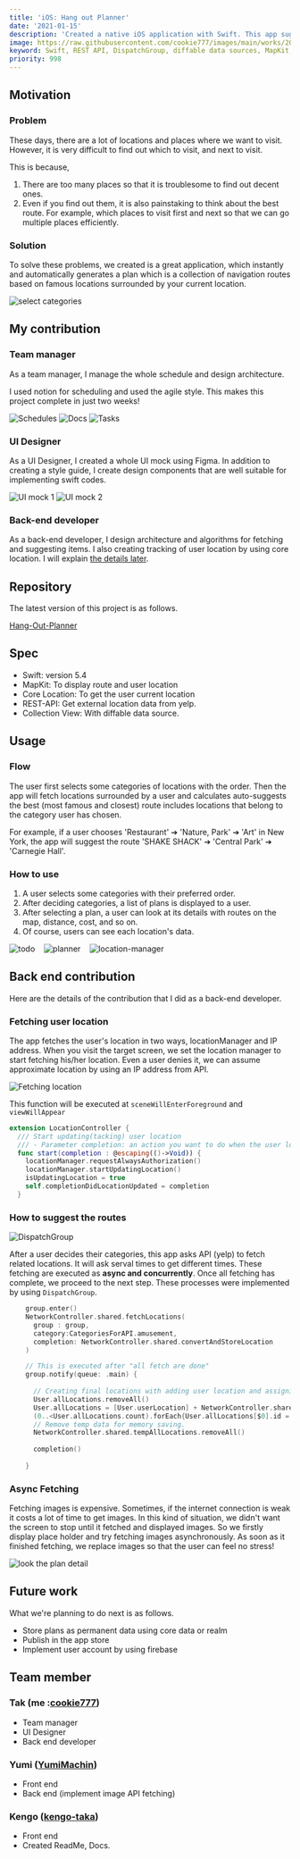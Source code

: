 ```yaml
---
title: 'iOS: Hang out Planner'
date: '2021-01-15'
description: 'Created a native iOS application with Swift. This app suggests optimized root which includes locations that the user prefers. This app uses modern collection views with diffable data source, async API-fetch with dispatch group.'
image: https://raw.githubusercontent.com/cookie777/images/main/works/2021-01-Hang-Out-Planner/thumbnail.webp
keyword: Swift, REST API, DispatchGroup, diffable data sources, MapKit, CoreLocation
priority: 998
---
```


## Motivation

### Problem

These days, there are a lot of locations and places where we want to visit. However, it is very difficult to find out which to visit, and next to visit.

This is because,

1. There are too many places so that it is troublesome to find out decent ones.
2. Even if you find out them, it is also painstaking to think about the best route. For example, which places to visit first and next so that we can go multiple places efficiently.

### Solution

To solve these problems, we created is a great application, which instantly and automatically generates a plan which is a collection of navigation routes based on famous locations surrounded by your current location.

<img class="mobile-screen-capture" src="https://raw.githubusercontent.com/cookie777/images/main/works/2021-01-Hang-Out-Planner/animation-summary.webp" alt="select categories"/>


## My contribution

### Team manager

As a team manager, I manage the whole schedule and design architecture. 

I used notion for scheduling and used the agile style. This makes this project complete in just two weeks!

![Schedules](https://raw.githubusercontent.com/cookie777/images/main/works/2021-01-Hang-Out-Planner/manager-schedule.webp)
![Docs](https://raw.githubusercontent.com/cookie777/images/main/works/2021-01-Hang-Out-Planner/manager-docs.webp)
![Tasks](https://raw.githubusercontent.com/cookie777/images/main/works/2021-01-Hang-Out-Planner/manager-requirements.webp)


### UI Designer

As a UI Designer, I created a whole UI mock using Figma. In addition to creating a style guide, I create design components that are well suitable for implementing swift codes.

![UI mock 1](https://github.com/cookie777/images/blob/main/works/2021-01-Hang-Out-Planner/ui-mock1.webp?raw=true)
![UI mock 2](https://raw.githubusercontent.com/cookie777/images/main/works/2021-01-Hang-Out-Planner/ui-mock2.webp)

### Back-end developer

As a back-end developer, I design architecture and algorithms for fetching and suggesting items. I also creating tracking of user location by using core location. I will explain [the details later](#back-end-contribution).

## Repository

The latest version of this project is as follows.

[Hang-Out-Planner](https://github.com/cookie777/Hang-Out-Planner/tree/global-v2.0)

## Spec

- Swift: version 5.4
- MapKit: To display route and user location
- Core Location: To get the user current location
- REST-API: Get external location data from yelp.
- Collection View: With diffable data source.

## Usage

### Flow

The user first selects some categories of locations with the order. Then the app will fetch locations surrounded by a user and calculates auto-suggests the best (most famous and closest) route includes locations that belong to the category user has chosen. 

For example, if a user chooses 'Restaurant' ➔ 'Nature, Park' ➔ 'Art' in New York, the app will suggest the route 'SHAKE SHACK' ➔ 'Central Park' ➔ 'Carnegie Hall'.

### How to use

1. A user selects some categories with their preferred order. 
2. After deciding categories, a list of plans is displayed to a user.
3. After selecting a plan, a user can look at its details with routes on the map, distance, cost, and so on.
4. Of course, users can see each location's data.

<div style="
  display: inline-flex;
  gap: 16px;
">
  <img class="mobile-screen-capture" src="https://raw.githubusercontent.com/cookie777/images/main/works/2021-01-Hang-Out-Planner/animation-todo.webp" alt="todo" />

  <img class="mobile-screen-capture" src="https://raw.githubusercontent.com/cookie777/images/main/works/2021-01-Hang-Out-Planner/animation-planner.webp" alt="planner" />

  <img class="mobile-screen-capture"  src="https://raw.githubusercontent.com/cookie777/images/main/works/2021-01-Hang-Out-Planner/animation-location-manager.webp"  alt="location-manager" />
</div>


## Back end contribution

Here are the details of the contribution that I did as a back-end developer.

### Fetching user location

The app fetches the user's location in two ways, locationManager and IP address.
When you visit the target screen, we set the location manager to start fetching his/her location. Even a user denies it, we can assume approximate location by using an IP address from API.

![Fetching location](https://raw.githubusercontent.com/cookie777/images/main/works/2021-01-Hang-Out-Planner/back-end-location.webp)


This function will be executed at `sceneWillEnterForeground` and `viewWillAppear`

```swift
extension LocationController {
  /// Start updating(tacking) user location
  /// - Parameter completion: an action you want to do when the user location is updated.
  func start(completion : @escaping(()->Void)) {
    locationManager.requestAlwaysAuthorization()
    locationManager.startUpdatingLocation()
    isUpdatingLocation = true
    self.completionDidLocationUpdated = completion
  }
```

### How to suggest the routes

![DispatchGroup](https://raw.githubusercontent.com/cookie777/images/main/works/2021-01-Hang-Out-Planner/back-end-fetching.webp)

After a user decides their categories, this app asks API (yelp) to fetch related locations. It will ask serval times to get different times. These fetching are executed as **async and concurrently**. Once all fetching has complete, we proceed to the next step. These processes were implemented by using `DispatchGroup`.

```swift
    group.enter()
    NetworkController.shared.fetchLocations(
      group : group,
      category:CategoriesForAPI.amusement,
      completion: NetworkController.shared.convertAndStoreLocation
    )
```

```swift
    // This is executed after "all fetch are done"
    group.notify(queue: .main) {
      
      // Creating final locations with adding user location and assigning id.
      User.allLocations.removeAll()
      User.allLocations = [User.userLocation] + NetworkController.shared.tempAllLocations
      (0..<User.allLocations.count).forEach{User.allLocations[$0].id = $0}
      // Remove temp data for memory saving.
      NetworkController.shared.tempAllLocations.removeAll()
      
      completion()
      
    }
```

### Async Fetching

Fetching images is expensive. Sometimes, if the internet connection is weak it costs a lot of time to get images. In this kind of situation, we didn't want the screen to stop until it fetched and displayed images. So we firstly display place holder and try fetching images asynchronously. As soon as it finished fetching, we replace images so that the user can feel no stress!

<img
  class="mobile-screen-capture"
  src="https://raw.githubusercontent.com/cookie777/images/main/works/2021-01-Hang-Out-Planner/animation-async-fetch.webp"
  alt="look the plan detail"
  />


## Future work

What we're planning to do next is as follows.

- Store plans as permanent data using core data or realm
- Publish in the app store
- Implement user account by using firebase


## Team member

### Tak (me :[cookie777](https://github.com/cookie777))

- Team manager
- UI Designer
- Back end developer

### Yumi ([YumiMachin](https://github.com/YumiMachino))

- Front end 
- Back end (implement image API fetching)


### Kengo ([kengo-taka](https://github.com/kengo-taka))

- Front end
- Created ReadMe, Docs.
